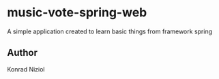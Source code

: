 # music-vote-spring-web
A simple application created to learn basic things from framework spring


## Author
Konrad Niziol
